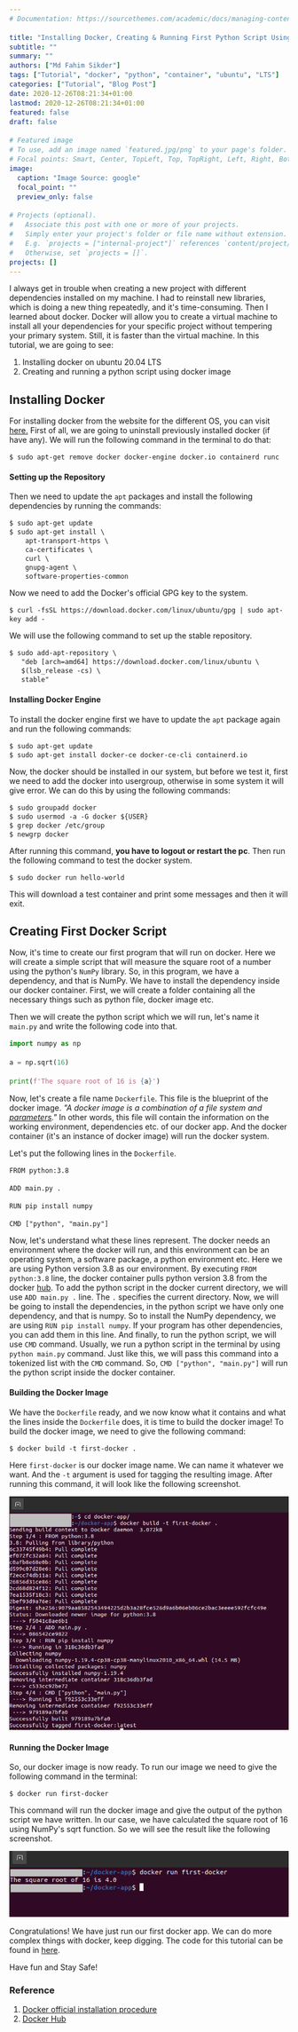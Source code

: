 ```yaml
---
# Documentation: https://sourcethemes.com/academic/docs/managing-content/

title: "Installing Docker, Creating & Running First Python Script Using it on Ubuntu 20.04 LTS"
subtitle: ""
summary: ""
authors: ["Md Fahim Sikder"]
tags: ["Tutorial", "docker", "python", "container", "ubuntu", "LTS"]
categories: ["Tutorial", "Blog Post"]
date: 2020-12-26T08:21:34+01:00
lastmod: 2020-12-26T08:21:34+01:00
featured: false
draft: false

# Featured image
# To use, add an image named `featured.jpg/png` to your page's folder.
# Focal points: Smart, Center, TopLeft, Top, TopRight, Left, Right, BottomLeft, Bottom, BottomRight.
image:
  caption: "Image Source: google"
  focal_point: ""
  preview_only: false

# Projects (optional).
#   Associate this post with one or more of your projects.
#   Simply enter your project's folder or file name without extension.
#   E.g. `projects = ["internal-project"]` references `content/project/deep-learning/index.md`.
#   Otherwise, set `projects = []`.
projects: []
---
```


I always get in trouble when creating a new project with different dependencies installed on my machine. I had to reinstall new libraries, which is doing a new thing repeatedly, and it's time-consuming. Then I learned about docker. Docker will allow you to create a virtual machine to install all your dependencies for your specific project without tempering your primary system. Still, it is faster than the virtual machine. In this tutorial, we are going to see: 

1. Installing docker on ubuntu 20.04 LTS
2. Creating and running a python script using docker image

## Installing Docker

For installing docker from the website for the different OS, you can visit [here.](https://docs.docker.com/get-docker/) First of all, we are going to uninstall previously installed docker (if have any). We will run the following command in the terminal to do that:

```console
$ sudo apt-get remove docker docker-engine docker.io containerd runc
```

#### Setting up the Repository

Then we need to update the `apt` packages and install the following dependencies by running the commands:

```console
$ sudo apt-get update
$ sudo apt-get install \
    apt-transport-https \
    ca-certificates \
    curl \
    gnupg-agent \
    software-properties-common
```

Now we need to add the Docker's official GPG key to the system.

```console
$ curl -fsSL https://download.docker.com/linux/ubuntu/gpg | sudo apt-key add -
```
We will use the following command to set up the stable repository.

```console
$ sudo add-apt-repository \
   "deb [arch=amd64] https://download.docker.com/linux/ubuntu \
   $(lsb_release -cs) \
   stable"
```

#### Installing Docker Engine

To install the docker engine first we have to update the `apt` package again and run the following commands:

```console
$ sudo apt-get update
$ sudo apt-get install docker-ce docker-ce-cli containerd.io
```
Now, the docker should be installed in our system, but before we test it, first we need to add the docker into usergroup, otherwise in some system it will give error. We can do this by using the following commands:

```console
$ sudo groupadd docker
$ sudo usermod -a -G docker ${USER}
$ grep docker /etc/group
$ newgrp docker
```

After running this command, **you have to logout or restart the pc**. Then run the following command to test the docker system.

```console
$ sudo docker run hello-world
```
This will download a test container and print some messages and then it will exit.

## Creating First Docker Script

Now, it's time to create our first program that will run on docker. Here we will create a simple script that will measure the square root of a number using the python's `NumPy` library. So, in this program, we have a dependency, and that is NumPy. We have to install the dependency inside our docker container. First, we will create a folder containing all the necessary things such as python file, docker image etc.

Then we will create the python script which we will run, let's name it `main.py` and write the following code into that.

```python
import numpy as np

a = np.sqrt(16)

print(f'The square root of 16 is {a}')
```

Now, let's create a file name `Dockerfile`. This file is the blueprint of the docker image. _"A docker image is a combination of a file system and [parameters](https://searchitoperations.techtarget.com/definition/Docker-image)."_ In other words, this file will contain the information on the working environment, dependencies etc. of our docker app. And the docker container (it's an instance of docker image) will run the docker system. 

Let's put the following lines in the `Dockerfile`.

```docker
FROM python:3.8

ADD main.py .

RUN pip install numpy

CMD ["python", "main.py"]
```

Now, let's understand what these lines represent. The docker needs an environment where the docker will run, and this environment can be an operating system, a software package, a python environment etc. Here we are using Python version 3.8 as our environment. By executing `FROM python:3.8` line, the docker container pulls python version 3.8 from the docker [hub](https://hub.docker.com/). To add the python script in the docker current directory, we will use `ADD main.py .` line. The `.` specifies the current directory. Now, we will be going to install the dependencies, in the python script we have only one dependency, and that is numpy. So to install the NumPy dependency, we are using `RUN pip install numpy`. If your program has other dependencies, you can add them in this line. And finally, to run the python script, we will use `CMD` command. Usually, we run a python script in the terminal by using `python main.py` command. Just like this, we will pass this command into a tokenized list with the `CMD` command. So, `CMD ["python", "main.py"]` will run the python script inside the docker container.

#### Building the Docker Image

We have the `Dockerfile` ready, and we now know what it contains and what the lines inside the `Dockerfile` does, it is time to build the docker image! To build the docker image, we need to give the following command:

```console
$ docker build -t first-docker .
```
Here `first-docker` is our docker image name. We can name it whatever we want. And the `-t` argument is used for tagging the resulting image. After running this command, it will look like the following screenshot.

![Build Docker](build.png)

#### Running the Docker Image

So, our docker image is now ready. To run our image we need to give the following command in the terminal:

```console
$ docker run first-docker
```
This command will run the docker image and give the output of the python script we have written. In our case, we have calculated the square root of 16 using NumPy's sqrt function. So we will see the result like the following screenshot.

![Run Docker](run.png)

Congratulations! We have just run our first docker app. We can do more complex things with docker, keep digging. The code for this tutorial can be found in [here](https://github.com/fahim-sikder/docker-tutorial).

Have fun and Stay Safe!

### Reference
1. [Docker official installation procedure](https://docs.docker.com/engine/install/)
2. [Docker Hub](https://hub.docker.com/)



